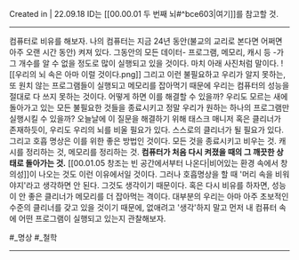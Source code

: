 Created in | 22.09.18
ID는 [[00.00.01 두 번째 뇌#^bce603|여기]]를 참고할 것.

---
컴퓨터로 비유를 해보자.
나의 컴퓨터는 지금 24년 동안(불교의 교리로 본다면 어쩌면 아주 오랜 시간 동안) 켜져 있다.
그동안의 모든 데이터- 프로그램, 메모리, 캐시 등 -가 그 개수를 알 수 없을 정도로 많이 실행되고 있을 것이다. 마치 아래 사진처럼 말이다.
![[우리의 뇌 속은 아마 이럴 것이다.png]]
그리고 이런 불필요하고 우리가 알지 못하는, 또 원치 않는 프로그램들이 실행되고 메모리를 잡아먹기 때문에 우리는 컴퓨터의 성능을 절대로 다 쓰지 못하는 것이다.
어떻게 하면 이를 해결할 수 있을까? 우리도 모르는 새에 돌아가고 있는 모든 불필요한 것들을 종료시키고 정말 우리가 원하는 하나의 프로그램만 실행시킬 수 있을까?
오늘날에 이 질문을 해결하기 위해 태스크 매니저 혹은 클리너가 존재하듯이, 우리도 우리의 뇌를 비울 필요가 있다. 스스로의 클리너가 될 필요가 있다. 그리고 호흡 명상은 이를 위한 좋은 방법인 것이다.
모든 것을 종료시키고 비우는 것. 캐시를 정리하는 것, 메모리를 정리하는 것. **컴퓨터가 처음 다시 켜졌을 때의 그 깨끗한 상태로 돌아가는 것.**
[[00.01.05 창조는 빈 공간에서부터 나온다|비어있는 환경 속에서 창의성]]이 나오는 것도 이런 이유에서일 것이다.
그러나 호흡명상을 할 때 '머리 속을 비워야지'라고 생각하면 안 된다. 그것도 생각이기 때문이다. 혹은 다시 비유를 하자면, 성능이 안 좋은 클리너가 메모리를 더 잡아먹는 격이다. 대부분의 우리는 아마 아주 초보적인 수준의 클리너를 갖고 있을 것이기 때문에, 없애려고 '생각'하지 말고 먼저 내 컴퓨터 속에 어떤 프로그램이 실행되고 있는지 관찰해보자.

#_명상 #_철학 


---
